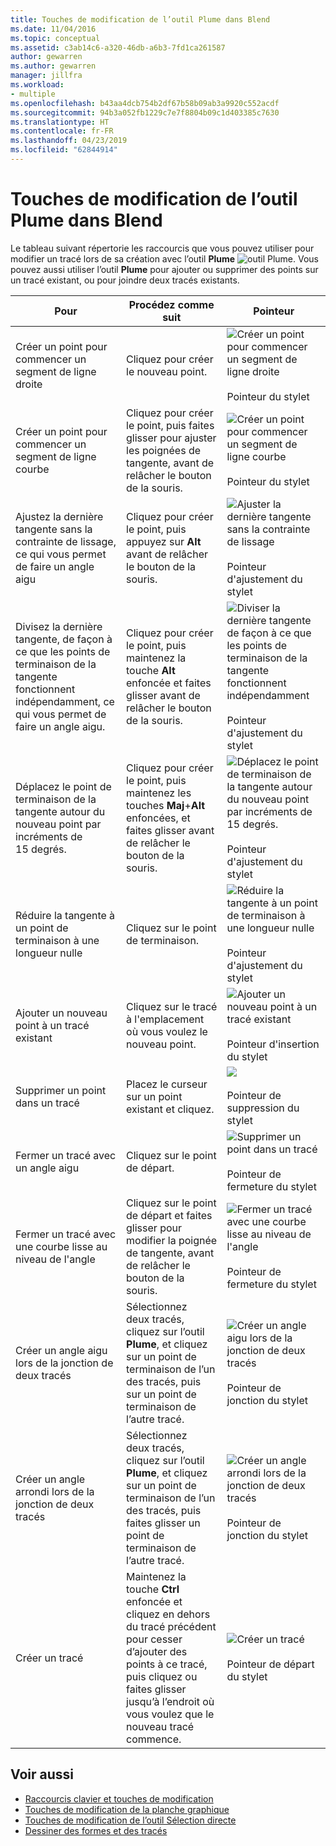 ```yaml
---
title: Touches de modification de l’outil Plume dans Blend
ms.date: 11/04/2016
ms.topic: conceptual
ms.assetid: c3ab14c6-a320-46db-a6b3-7fd1ca261587
author: gewarren
ms.author: gewarren
manager: jillfra
ms.workload:
- multiple
ms.openlocfilehash: b43aa4dcb754b2df67b58b09ab3a9920c552acdf
ms.sourcegitcommit: 94b3a052fb1229c7e7f8804b09c1d403385c7630
ms.translationtype: HT
ms.contentlocale: fr-FR
ms.lasthandoff: 04/23/2019
ms.locfileid: "62844914"
---
```

# <a name="pen-tool-modifier-keys-in-blend"></a>Touches de modification de l’outil Plume dans Blend
Le tableau suivant répertorie les raccourcis que vous pouvez utiliser pour modifier un tracé lors de sa création avec l’outil **Plume** ![outil Plume](../designers/media/d514358f-185a-412f-a55d-36633b25dc8a.png). Vous pouvez aussi utiliser l’outil **Plume** pour ajouter ou supprimer des points sur un tracé existant, ou pour joindre deux tracés existants.

|Pour|Procédez comme suit|Pointeur|
| - |-------------|-------------|
|Créer un point pour commencer un segment de ligne droite|Cliquez pour créer le nouveau point.|![Créer un point pour commencer un segment de ligne droite](../designers/media/0bfb1b71-80ac-4ad4-aed8-40e09f8b7ab8.png)<br /><br /> Pointeur du stylet|
|Créer un point pour commencer un segment de ligne courbe|Cliquez pour créer le point, puis faites glisser pour ajuster les poignées de tangente, avant de relâcher le bouton de la souris.|![Créer un point pour commencer un segment de ligne courbe](../designers/media/0bfb1b71-80ac-4ad4-aed8-40e09f8b7ab8.png)<br /><br /> Pointeur du stylet|
|Ajustez la dernière tangente sans la contrainte de lissage, ce qui vous permet de faire un angle aigu|Cliquez pour créer le point, puis appuyez sur **Alt** avant de relâcher le bouton de la souris.|![Ajuster la dernière tangente sans la contrainte de lissage](../designers/media/317e5475-b70c-489f-9477-110a98639ade.png)<br /><br /> Pointeur d'ajustement du stylet|
|Divisez la dernière tangente, de façon à ce que les points de terminaison de la tangente fonctionnent indépendamment, ce qui vous permet de faire un angle aigu.|Cliquez pour créer le point, puis maintenez la touche **Alt** enfoncée et faites glisser avant de relâcher le bouton de la souris.|![Diviser la dernière tangente de façon à ce que les points de terminaison de la tangente fonctionnent indépendamment](../designers/media/317e5475-b70c-489f-9477-110a98639ade.png)<br /><br /> Pointeur d'ajustement du stylet|
|Déplacez le point de terminaison de la tangente autour du nouveau point par incréments de 15 degrés.|Cliquez pour créer le point, puis maintenez les touches **Maj**+**Alt** enfoncées, et faites glisser avant de relâcher le bouton de la souris.|![Déplacez le point de terminaison de la tangente autour du nouveau point par incréments de 15 degrés.](../designers/media/317e5475-b70c-489f-9477-110a98639ade.png)<br /><br /> Pointeur d'ajustement du stylet|
|Réduire la tangente à un point de terminaison à une longueur nulle|Cliquez sur le point de terminaison.|![Réduire la tangente à un point de terminaison à une longueur nulle](../designers/media/317e5475-b70c-489f-9477-110a98639ade.png)<br /><br /> Pointeur d'ajustement du stylet|
|Ajouter un nouveau point à un tracé existant|Cliquez sur le tracé à l'emplacement où vous voulez le nouveau point.|![Ajouter un nouveau point à un tracé existant](../designers/media/b004ad5a-33a4-46ae-81c0-20be0d819332.png)<br /><br /> Pointeur d'insertion du stylet|
|Supprimer un point dans un tracé|Placez le curseur sur un point existant et cliquez.|![](../designers/media/08a64b78-f3df-4730-8169-c56b5631b071.png)<br /><br /> Pointeur de suppression du stylet|
|Fermer un tracé avec un angle aigu|Cliquez sur le point de départ.|![Supprimer un point dans un tracé](../designers/media/a12fd3b4-a553-4762-b01c-c35efa594362.png)<br /><br /> Pointeur de fermeture du stylet|
|Fermer un tracé avec une courbe lisse au niveau de l'angle|Cliquez sur le point de départ et faites glisser pour modifier la poignée de tangente, avant de relâcher le bouton de la souris.|![Fermer un tracé avec une courbe lisse au niveau de l'angle](../designers/media/a12fd3b4-a553-4762-b01c-c35efa594362.png)<br /><br /> Pointeur de fermeture du stylet|
|Créer un angle aigu lors de la jonction de deux tracés|Sélectionnez deux tracés, cliquez sur l’outil **Plume**, et cliquez sur un point de terminaison de l’un des tracés, puis sur un point de terminaison de l’autre tracé.|![Créer un angle aigu lors de la jonction de deux tracés](../designers/media/bd12dfa4-112e-4f37-9765-3479e6b69894.png)<br /><br /> Pointeur de jonction du stylet|
|Créer un angle arrondi lors de la jonction de deux tracés|Sélectionnez deux tracés, cliquez sur l’outil **Plume**, et cliquez sur un point de terminaison de l’un des tracés, puis faites glisser un point de terminaison de l’autre tracé.|![Créer un angle arrondi lors de la jonction de deux tracés](../designers/media/bd12dfa4-112e-4f37-9765-3479e6b69894.png)<br /><br /> Pointeur de jonction du stylet|
|Créer un tracé|Maintenez la touche **Ctrl** enfoncée et cliquez en dehors du tracé précédent pour cesser d’ajouter des points à ce tracé, puis cliquez ou faites glisser jusqu’à l’endroit où vous voulez que le nouveau tracé commence.|![Créer un tracé](../designers/media/69758176-5f53-465b-808c-f13fd1a0b3f2.png)<br /><br /> Pointeur de départ du stylet|

## <a name="see-also"></a>Voir aussi

- [Raccourcis clavier et touches de modification](../designers/keyboard-shortcuts-and-modifier-keys-in-blend.md)
- [Touches de modification de la planche graphique](../designers/artboard-modifier-keys-in-blend.md)
- [Touches de modification de l’outil Sélection directe](../designers/direct-selection-tool-modifier-keys-in-blend.md)
- [Dessiner des formes et des tracés](../designers/draw-shapes-and-paths.md)